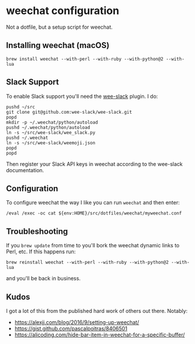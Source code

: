 # weechat configuration

Not a dotfile, but a setup script for weechat.

## Installing weechat (macOS)

    brew install weechat --with-perl --with-ruby --with-python@2 --with-lua

## Slack Support

To enable Slack support you'll need the [wee-slack](https://github.com/wee-slack/wee-slack) plugin. I do:


    pushd ~/src
    git clone git@github.com:wee-slack/wee-slack.git
    popd
    mkdir -p ~/.weechat/python/autoload
    pushd ~/.weechat/python/autoload
    ln -s ~/src/wee-slack/wee_slack.py
    pushd ~/.weechat
    ln -s ~/src/wee-slack/weemoji.json
    popd
    popd

Then register your Slack API keys in weechat according to the wee-slack documentation.

## Configuration

To configure weechat the way I like you can run `weechat` and then enter:

    /eval /exec -oc cat ${env:HOME}/src/dotfiles/weechat/myweechat.conf

## Troubleshooting

If you `brew update` from time to you'll bork the weechat dynamic links to Perl, etc. If this happens run:

    brew reinstall weechat --with-perl --with-ruby --with-python@2 --with-lua

and you'll be back in business.

## Kudos

I got a lot of this from the published hard work of others out there. Notably:

* https://alexjj.com/blog/2016/9/setting-up-weechat/
* https://gist.github.com/pascalpoitras/8406501
* https://alicoding.com/hide-bar-item-in-weechat-for-a-specific-buffer/
